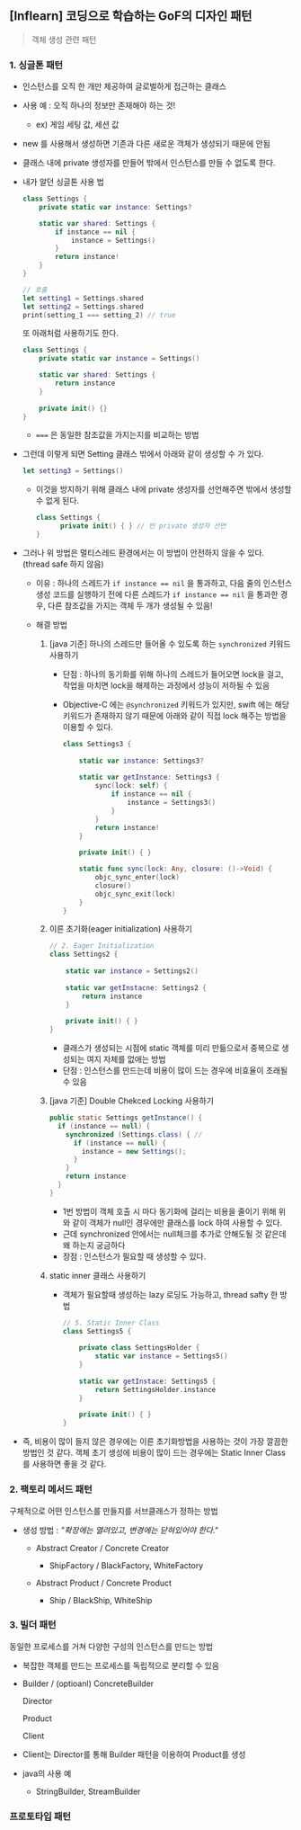 ## [Inflearn] 코딩으로 학습하는 GoF의 디자인 패턴



> 객체 생성 관련 패턴

### 1. 싱글톤 패턴

- 인스턴스를 오직 한 개만 제공하여 글로벌하게 접근하는 클래스

- 사용 예 : 오직 하나의 정보만 존재해야 하는 것!

  - ex) 게임 세팅 값, 세션 값

- new 를 사용해서 생성하면 기존과 다른 새로운 객체가 생성되기 때문에 안됨

- 클래스 내에 private 생성자를 만들어 밖에서 인스턴스를 만들 수 없도록 한다.

- 내가 알던 싱글톤 사용 법

  ```swift
  class Settings {
      private static var instance: Settings?
  
      static var shared: Settings {
          if instance == nil {
              instance = Settings()
          }
          return instance!
      }
  }
  
  // 호출
  let setting1 = Settings.shared
  let setting2 = Settings.shared
  print(setting_1 === setting_2) // true
  ```

  또 아래처럼 사용하기도 한다.

  ```swift
  class Settings {
      private static var instance = Settings()
  
      static var shared: Settings {
          return instance
      }
      
      private init() {}
  }
  ```

  - `===` 은 동일한 참조값을 가지는지를 비교하는 방법

- 그런데 이렇게 되면 Setting 클래스 밖에서 아래와 같이 생성할 수 가 있다.

  ```swift
  let setting3 = Settings()
  ```

  - 이것을 방지하기 위해 클래스 내에 private 생성자를 선언해주면 밖에서 생성할 수 없게 된다.

    ```swift
    class Settings {
          private init() { } // 빈 private 생성자 선언
    }
    ```

    

- 그러나 위 방법은 멀티스레드 환경에서는 이 방법이 안전하지 않을 수 있다. (thread safe 하지 않음)

  - 이유 : 하나의 스레드가 `if instance == nil` 을 통과하고, 다음 줄의 인스턴스 생성 코드를 실행하기 전에 다른 스레드가 `if instance == nil` 을 통과한 경우, 다른 참조값을 가지는 객체 두 개가 생성될 수 있음!

  - 해결 방법

    1. [java 기준] 하나의 스레드만 들어올 수 있도록 하는 `synchronized` 키워드 사용하기

       - 단점 : 하나의 동기화를 위해 하나의 스레드가 들어오면 lock을 걸고, 작업을 마치면 lock을 해제하는 과정에서 성능이 저하될 수 있음

       - Objective-C 에는 `@synchronized` 키워드가 있지만, swift 에는 해당 키워드가 존재하지 않기 때문에 아래와 같이 직접 lock 해주는 방법을 이용할 수 있다.

         ```swift
         class Settings3 {
             
             static var instance: Settings3?
             
             static var getInstance: Settings3 {
                 sync(lock: self) {
                     if instance == nil {
                         instance = Settings3()
                     }
                 }
                 return instance!
             }
             
             private init() { }
         
             static func sync(lock: Any, closure: ()->Void) {
                 objc_sync_enter(lock)
                 closure()
                 objc_sync_exit(lock)
             }
         }
         ```

         

    2. 이른 초기화(eager initialization) 사용하기

       ```swift
       // 2. Eager Initialization
       class Settings2 {
           
           static var instance = Settings2()
           
           static var getInstacne: Settings2 {
               return instance
           }
           
           private init() { }
       }
       ```

       - 클래스가 생성되는 시점에 static 객체를 미리 만듦으로서 중복으로 생성되는 여지 자체를 없애는 방법
       - 단점 : 인스턴스를 만드는데 비용이 많이 드는 경우에 비효율이 초래될 수 있음

    3. [java 기준] Double Chekced Locking 사용하기

       ```java
       public static Settings getInstance() {
         if (instance == null) {
           synchronized (Settings.class) { // 
             if (instance == null) {
               instance = new Settings();
             }
           }
           return instance
         }
       }
       ```

       - 1번 방법이 객체 호출 시 마다 동기화에 걸리는 비용을 줄이기 위해 위와 같이 객체가 null인 경우에만 클래스를 lock 하여 사용할 수 있다.
       - 근데 synchronized 안에서는 null체크를 추가로 안해도될 것 같은데 왜 하는지 궁금하다
       - 장점 : 인스턴스가 필요할 때 생성할 수 있다.

    4. static inner 클래스 사용하기

       - 객체가 필요할때 생성하는 lazy 로딩도 가능하고, thread safty 한 방법

         ```swift
         // 5. Static Inner Class
         class Settings5 {
             
             private class SettingsHolder {
                 static var instance = Settings5()
             }
             
             static var getInstace: Settings5 {
                 return SettingsHolder.instance
             }
             
             private init() { }
         }
         ```

         

- 즉, 비용이 많이 들지 않은 경우에는 이른 초기화방법을 사용하는 것이 가장 깔끔한 방법인 것 같다. 객체 초기 생성에 비용이 많이 드는 경우에는 Static Inner Class 를 사용하면 좋을 것 같다.



### 2. 팩토리 메서드 패턴

구체적으로 어떤 인스턴스를 만들지를 서브클래스가 정하는 방법



- 생성 방법  : *"확장에는 열려있고, 변경에는 닫혀있어야 한다."*

  - Abstract Creator / Concrete Creator
    - ShipFactory / BlackFactory, WhiteFactory

  - Abstract Product / Concrete Product
    - Ship / BlackShip, WhiteShip



### 3. 빌더 패턴

동일한 프로세스를 거쳐 다양한 구성의 인스턴스를 만드는 방법

- 복잡한 객체를 만드는 프로세스를 독립적으로 분리할 수 있음

- Builder / (optioanl) ConcreteBuilder

  Director

  Product

  Client

- Client는 Director를 통해 Builder 패턴을 이용하여 Product를 생성

- java의 사용 예
  - StringBuilder, StreamBuilder



### 프로토타입 패턴

